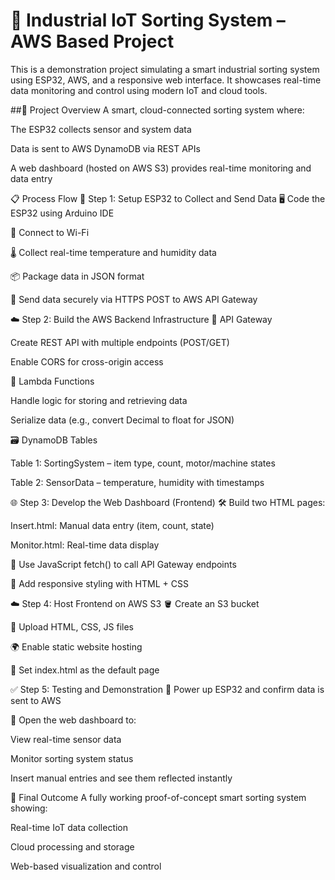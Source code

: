 ﻿# 🚀 Industrial IoT Sorting System – AWS Based Project
 
This is a demonstration project simulating a smart industrial sorting system using ESP32, AWS, and a responsive web interface. It showcases real-time data monitoring and control using modern IoT and cloud tools.

##🧠 Project Overview
A smart, cloud-connected sorting system where:

The ESP32 collects sensor and system data

Data is sent to AWS DynamoDB via REST APIs

A web dashboard (hosted on AWS S3) provides real-time monitoring and data entry

📋 Process Flow
🔧 Step 1: Setup ESP32 to Collect and Send Data
🖥️ Code the ESP32 using Arduino IDE

📡 Connect to Wi-Fi

🌡️ Collect real-time temperature and humidity data

📦 Package data in JSON format

🔐 Send data securely via HTTPS POST to AWS API Gateway

☁️ Step 2: Build the AWS Backend Infrastructure
🔗 API Gateway

Create REST API with multiple endpoints (POST/GET)

Enable CORS for cross-origin access

🧠 Lambda Functions

Handle logic for storing and retrieving data

Serialize data (e.g., convert Decimal to float for JSON)

🗃️ DynamoDB Tables

Table 1: SortingSystem – item type, count, motor/machine states

Table 2: SensorData – temperature, humidity with timestamps

🌐 Step 3: Develop the Web Dashboard (Frontend)
🛠️ Build two HTML pages:

Insert.html: Manual data entry (item, count, state)

Monitor.html: Real-time data display

🔄 Use JavaScript fetch() to call API Gateway endpoints

🎨 Add responsive styling with HTML + CSS

☁️ Step 4: Host Frontend on AWS S3
🪣 Create an S3 bucket

📁 Upload HTML, CSS, JS files

🌍 Enable static website hosting

🔧 Set index.html as the default page

✅ Step 5: Testing and Demonstration
🔌 Power up ESP32 and confirm data is sent to AWS

👀 Open the web dashboard to:

View real-time sensor data

Monitor sorting system status

Insert manual entries and see them reflected instantly

🎯 Final Outcome
A fully working proof-of-concept smart sorting system showing:

Real-time IoT data collection

Cloud processing and storage

Web-based visualization and control

